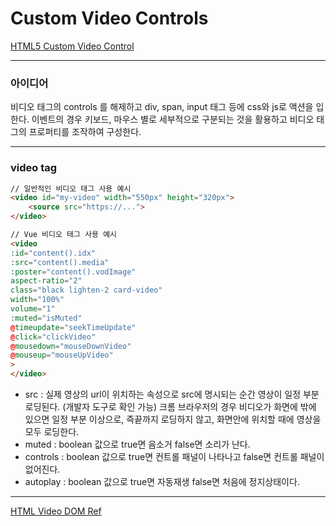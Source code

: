 # Custom Video Controls

[HTML5 Custom Video Control](https://www.youtube.com/watch?v=V8_wEZD160g)

---
### 아이디어

비디오 태그의 controls 를 해제하고 div, span, input 태그 등에 css와 js로 액션을 입한다.
이벤트의 경우 키보드, 마우스 별로 세부적으로 구분되는 것을 활용하고 비디오 태그의 프로퍼티를 조작하여 구성한다.


---
### video tag

```html
// 일반적인 비디오 태그 사용 예시
<video id="my-video" width="550px" height="320px">
    <source src="https://...">
</video>

// Vue 비디오 태그 사용 예시
<video
:id="content().idx"
:src="content().media"
:poster="content().vodImage"
aspect-ratio="2"
class="black lighten-2 card-video"
width="100%"
volume="1"
:muted="isMuted"
@timeupdate="seekTimeUpdate"
@click="clickVideo"
@mousedown="mouseDownVideo"
@mouseup="mouseUpVideo"
>
</video>
```

- src : 실제 영상의 url이 위치하는 속성으로 src에 명시되는 순간 영상이 일정 부분 로딩된다. (개발자 도구로 확인 가능) 크롬 브라우저의 경우 비디오가 화면에 밖에 있으면 일정 부분 이상으로, 즉끝까지 로딩하지 않고, 화면안에 위치할 때에 영상을 모두 로딩한다.
- muted : boolean 값으로 true면 음소거 false면 소리가 난다.
- controls : boolean 값으로 true면 컨트롤 패널이 나타나고 false면 컨트롤 패널이 없어진다.
- autoplay : boolean 값으로 true면 자동재생 false면 처음에 정지상태이다.


---
[HTML Video DOM Ref](https://www.w3schools.com/tags/ref_av_dom.asp)
